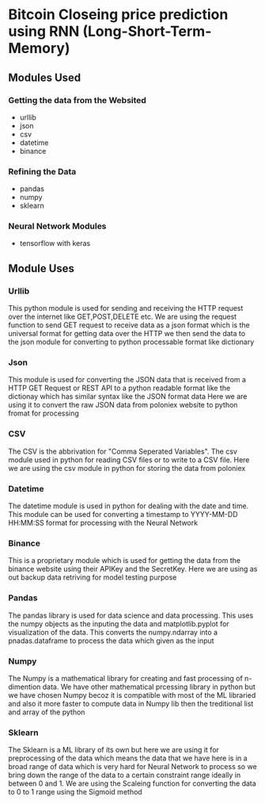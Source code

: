 # Bitcoin Closeing price prediction using RNN (Long-Short-Term-Memory)

## Modules Used

### Getting the data from the Websited
* urllib
* json
* csv
* datetime
* binance

### Refining the Data
* pandas
* numpy
* sklearn

### Neural Network Modules
* tensorflow with keras


## Module Uses

### Urllib
 This python module is used for sending and receiving the HTTP request over the internet
 like GET,POST,DELETE etc. We are using the request function to send GET request
 to receive data as a json format which is the universal format for getting data over the HTTP
 we then send the data to the json module for converting to python processable format like dictionary

### Json
This module is used for converting the JSON data that is received from a HTTP GET Request or REST API
to a python readable format like the dictionay which has similar syntax like the JSON format data
Here we are using it to convert the raw JSON data from poloniex website to python fromat for processing

### CSV
The CSV is the abbrivation for "Comma Seperated Variables". The csv module used in python for reading
CSV files or to write to a CSV file. Here we are using the csv module in python for storing the data
from poloniex

### Datetime
The datetime module is used in python for dealing with the date and time.
This module can be used for converting a timestamp to YYYY-MM-DD HH:MM:SS format
for processing with the Neural Network

### Binance
This is a proprietary module which is used for getting the data from the binance website using their APIKey
and the SecretKey. Here we are using as out backup data retriving for model testing purpose

### Pandas
The pandas library is used for data science and data processing.
This uses the numpy objects as the inputing the data and matplotlib.pyplot for
visualization of the data. This converts the numpy.ndarray into a pnadas.dataframe
to process the data which given as the input

### Numpy
The Numpy is a mathematical library for creating and fast processing of n-dimention data.
We have other mathematical prcessing library in python but we have chosen Numpy becoz it
is compatible with most of the ML libraried and also it more faster to compute data in
Numpy lib then the treditional list and array of the python

### Sklearn
The Sklearn is a ML library of its own but here we are using it for preprocessing of the data
which means the data that we have here is in a broad range of data which is very hard for
Neural Network to process so we bring down the range of the data to a certain constraint range
ideally in between 0 and 1. We are using the Scaleing function for converting the data
to 0 to 1 range using the Sigmoid method
